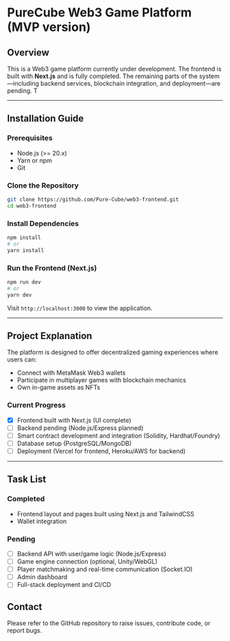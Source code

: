 
# PureCube Web3 Game Platform (MVP version)

## Overview

This is a Web3 game platform currently under development. The frontend is built with **Next.js** and is fully completed. The remaining parts of the system—including backend services, blockchain integration, and deployment—are pending. T

---

## Installation Guide

### Prerequisites

- Node.js (>= 20.x)
- Yarn or npm
- Git

### Clone the Repository

```bash
git clone https://github.com/Pure-Cube/web3-frontend.git
cd web3-frontend
```

### Install Dependencies

```bash
npm install
# or
yarn install
```

### Run the Frontend (Next.js)

```bash
npm run dev
# or
yarn dev
```

Visit `http://localhost:3000` to view the application.

---

## Project Explanation

The platform is designed to offer decentralized gaming experiences where users can:

- Connect with MetaMask Web3 wallets 
- Participate in multiplayer games with blockchain mechanics
- Own in-game assets as NFTs

### Current Progress

- [x] Frontend built with Next.js (UI complete)
- [ ] Backend pending (Node.js/Express planned)
- [ ] Smart contract development and integration (Solidity, Hardhat/Foundry)
- [ ] Database setup (PostgreSQL/MongoDB)
- [ ] Deployment (Vercel for frontend, Heroku/AWS for backend)

---

## Task List

### Completed

- Frontend layout and pages built using Next.js and TailwindCSS
- Wallet integration
### Pending

- [ ] Backend API with user/game logic (Node.js/Express)
- [ ] Game engine connection (optional, Unity/WebGL)
- [ ] Player matchmaking and real-time communication (Socket.IO)
- [ ] Admin dashboard
- [ ] Full-stack deployment and CI/CD

## Contact

Please refer to the GitHub repository to raise issues, contribute code, or report bugs.
